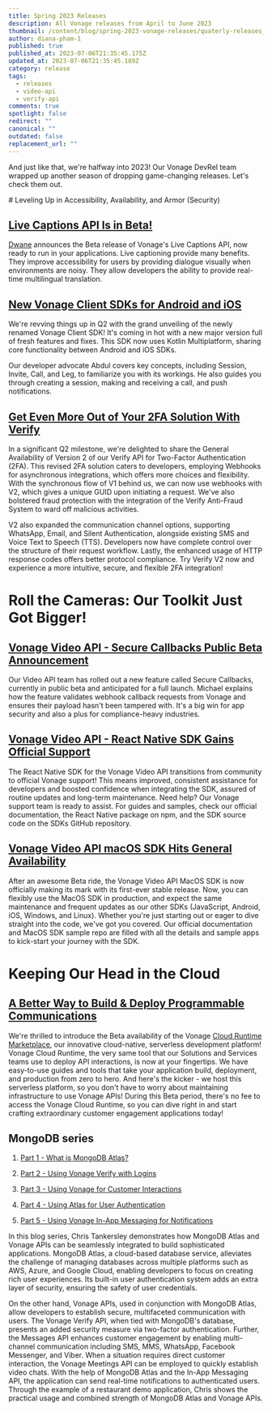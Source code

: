 ```yaml
---
title: Spring 2023 Releases
description: All Vonage releases from April to June 2023
thumbnail: /content/blog/spring-2023-vonage-releases/quaterly-releases_q223.png
author: diana-pham-1
published: true
published_at: 2023-07-06T21:35:45.175Z
updated_at: 2023-07-06T21:35:45.189Z
category: release
tags:
  - releases
  - video-api
  - verify-api
comments: true
spotlight: false
redirect: ""
canonical: ""
outdated: false
replacement_url: ""
---
```

And just like that, we're halfway into 2023! Our Vonage DevRel team wrapped up another season of dropping game-changing releases. Let's check them out.

#﻿ Leveling Up in Accessibility, Availability, and Armor (Security)

## [Live Captions API Is in Beta!](https://developer.vonage.com/en/blog/live-captions-api-is-in-beta)

[Dwane](https://developer.vonage.com/en/blog/authors/dwanehemmings) announces the Beta release of Vonage's Live Captions API, now ready to run in your applications. Live captioning provide many benefits. They improve accessibility for users by providing dialogue visually when environments are noisy. They allow developers the ability to provide real-time multilingual translation.

## [New Vonage Client SDKs for Android and iOS](https://developer.vonage.com/en/blog/introducing-the-new-vonage-client-sdk-for-android-and-ios)

We're revving things up in Q2 with the grand unveiling of the newly renamed Vonage Client SDK! It's coming in hot with a new major version full of fresh features and fixes. This SDK now uses Kotlin Multiplatform, sharing core functionality between Android and iOS SDKs.

Our developer advocate Abdul covers key concepts, including Session, Invite, Call, and Leg, to familiarize you with its workings. He also guides you through creating a session, making and receiving a call, and push notifications.

## [Get Even More Out of Your 2FA Solution With Verify](https://developer.vonage.com/en/blog/vonage-verify-v2-is-now-ga-for-2fa-integrations)

In a significant Q2 milestone, we're delighted to share the General Availability of Version 2 of our Verify API for Two-Factor Authentication (2FA). This revised 2FA solution caters to developers, employing Webhooks for asynchronous integrations, which offers more choices and flexibility. With the synchronous flow of V1 behind us, we can now use webhooks with V2, which gives a unique GUID upon initiating a request. We've also bolstered fraud protection with the integration of the Verify Anti-Fraud System to ward off malicious activities.

V2 also expanded the communication channel options, supporting WhatsApp, Email, and Silent Authentication, alongside existing SMS and Voice Text to Speech (TTS). Developers now have complete control over the structure of their request workflow. Lastly, the enhanced usage of HTTP response codes offers better protocol compliance. Try Verify V2 now and experience a more intuitive, secure, and flexible 2FA integration!

# Roll the Cameras: Our Toolkit Just Got Bigger!

## [Vonage Video API - Secure Callbacks Public Beta Announcement](https://developer.vonage.com/en/blog/vonage-video-api-secure-callbacks-public-beta-announcement)

Our Video API team has rolled out a new feature called Secure Callbacks, currently in public beta and anticipated for a full launch. Michael explains how the feature validates webhook callback requests from Vonage and ensures their payload hasn't been tampered with. It's a big win for app security and also a plus for compliance-heavy industries.

## [Vonage Video API - React Native SDK Gains Official Support](https://developer.vonage.com/en/blog/vonage-video-api-react-native-sdk-gains-official-support)
The React Native SDK for the Vonage Video API transitions from community to official Vonage support! This means improved, consistent assistance for developers and boosted confidence when integrating the SDK, assured of routine updates and long-term maintenance. Need help? Our Vonage support team is ready to assist. For guides and samples, check our official documentation, the React Native package on npm, and the SDK source code on the SDKs GitHub repository.

## [Vonage Video API macOS SDK Hits General Availability](https://developer.vonage.com/en/blog/vonage-video-api-macos-sdk-goes-ga)

After an awesome Beta ride, the Vonage Video API MacOS SDK is now officially making its mark with its first-ever stable release. Now, you can flexibly use the MacOS SDK in production, and expect the same maintenance and frequent updates as our other SDKs (JavaScript, Android, iOS, Windows, and Linux). Whether you're just starting out or eager to dive straight into the code, we've got you covered. Our official documentation and MacOS SDK sample repo are filled with all the details and sample apps to kick-start your journey with the SDK.

# Keeping Our Head in the Cloud

## [A Better Way to Build & Deploy Programmable Communications](https://developer.vonage.com/en/blog/announcing-cloud-runtime-marketplace)
We're thrilled to introduce the Beta availability of the Vonage [Cloud Runtime Marketplace](https://developer.vonage.com/cloud-runtime), our innovative cloud-native, serverless development platform! Vonage Cloud Runtime, the very same tool that our Solutions and Services teams use to deploy API interactions, is now at your fingertips. We have easy-to-use guides and tools that take your application build, deployment, and production from zero to hero. And here's the kicker - we host this serverless platform, so you don't have to worry about maintaining infrastructure to use Vonage APIs! During this Beta period, there's no fee to access the Vonage Cloud Runtime, so you can dive right in and start crafting extraordinary customer engagement applications today!

## MongoDB series
  1. [Part 1 - What is MongoDB Atlas?](https://developer.vonage.com/en/blog/using-vonage-apis-with-mongodb-atlas-part-1)
    
2.  [Part 2 - Using Vonage Verify with Logins](https://developer.vonage.com/en/blog/using-vonage-apis-with-mongodb-atlas-part-2)
    
3.  [Part 3 - Using Vonage for Customer Interactions](https://developer.vonage.com/en/blog/using-vonage-apis-with-mongodb-atlas-part-3)
    
4.  [Part 4 - Using Atlas for User Authentication](https://developer.vonage.com/en/blog/using-vonage-apis-with-mongodb-atlas-part-4)
    
5.  [Part 5 - Using Vonage In-App Messaging for Notifications](https://developer.vonage.com/en/blog/using-vonage-apis-with-mongodb-atlas-part-5)

In this blog series, Chris Tankersley demonstrates how MongoDB Atlas and Vonage APIs can be seamlessly integrated to build sophisticated applications. MongoDB Atlas, a cloud-based database service, alleviates the challenge of managing databases across multiple platforms such as AWS, Azure, and Google Cloud, enabling developers to focus on creating rich user experiences. Its built-in user authentication system adds an extra layer of security, ensuring the safety of user credentials.

On the other hand, Vonage APIs, used in conjunction with MongoDB Atlas, allow developers to establish secure, multifaceted communication with users. The Vonage Verify API, when tied with MongoDB's database, presents an added security measure via two-factor authentication. Further, the Messages API enhances customer engagement by enabling multi-channel communication including SMS, MMS, WhatsApp, Facebook Messenger, and Viber. When a situation requires direct customer interaction, the Vonage Meetings API can be employed to quickly establish video chats. With the help of MongoDB Atlas and the In-App Messaging API, the application can send real-time notifications to authenticated users. Through the example of a restaurant demo application, Chris shows the practical usage and combined strength of MongoDB Atlas and Vonage APIs.
